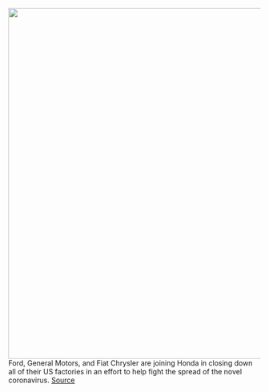 <img src='https://cdn.vox-cdn.com/thumbor/CYGCvEzzzp5voMxyVRmqrbzQ07c=/0x0:3000x2000/1200x800/filters:focal(1260x760:1740x1240)/cdn.vox-cdn.com/uploads/chorus_image/image/66518030/1158050978.jpg.5.jpg' width='700px' /><br/>
Ford, General Motors, and Fiat Chrysler are joining Honda in closing down all of their US factories in an effort to help fight the spread of the novel coronavirus.
<a href='https://www.theverge.com/2020/3/18/21185015/honda-coronavirus-factory-shut-down-fiat-chrysler-ford-gm'> Source <a/>
